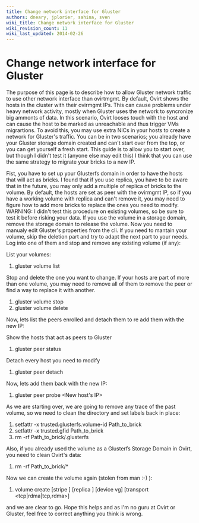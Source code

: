 ```yaml
---
title: Change network interface for Gluster
authors: dneary, jplorier, sahina, sven
wiki_title: Change network interface for Gluster
wiki_revision_count: 11
wiki_last_updated: 2014-02-26
---
```


# Change network interface for Gluster

The purpose of this page is to describe how to allow Gluster network traffic to use other network interface than ovirtmgmt. By default, Ovirt shows the hosts in the cluster with their ovirmgmt IPs. This can cause problems under heavy network activity, mostly when Gluster uses the network to syncronize big ammonts of data. In this scenario, Ovirt looses touch with the host and can cause the host to be marked as unreachable and thus trigger VMs migrartions. To avoid this, you may use extra NICs in your hosts to create a network for Gluster's traffic. You can be in two scenarios; you already have your Gluster storage domain created and can't start over from the top, or you can get yourself a fresh start. This guide is to allow you to start over, but though I didn't test it (anyone else may edit this) I think that you can use the same strategy to migrate your bricks to a new IP.

Fist, you have to set up your Glusterfs domain in order to have the hosts that will act as bricks. I found that if you use replica, you have to be aware that in the future, you may only add a multiple of replica of bricks to the volume. By default, the hosts are set as peer with the ovirmgmt IP, so if you have a working volume with replica and can't remove it, you may need to figure how to add more bricks to replace the ones you need to modify. WARNING: I didn't test this procedure on existing volumes, so be sure to test it before risking your data. If you use the volume in a storage domain, remove the storage domain to release the volume. Now you need to manualy edit Gluster's properties from the cli. If you need to mantain your volume, skip the deletion part and try to adapt the next part to your needs. Log into one of them and stop and remove any existing volume (if any):

List your volumes:

1.  gluster volume list

Stop and delete the one you want to change. If your hosts are part of more than one volume, you may need to remove all of them to remove the peer or find a way to replace it with another.

1.  gluster volume stop <Name of volume>
2.  gluster volume delete <Name of volume>

Now, lets list the peers enrolled and detach them to re add them with the new IP:

Show the hosts that act as peers to Gluster

1.  gluster peer status

Detach every host you need to modify

1.  gluster peer detach <IP of the host to modify>

Now, lets add them back with the new IP:

1.  gluster peer probe <New host's IP>

As we are starting over, we are going to remove any trace of the past volume, so we need to clean the directory and set labels back in place:

1.  setfattr -x trusted.glusterfs.volume-id Path_to_brick
2.  setfattr -x trusted.gfid Path_to_brick
3.  rm -rf Path_to_brick/.glusterfs

Also, if you already used the volume as a Glusterfs Storage Domain in Ovirt, you need to clean Ovirt's data:

1.  rm -rf Path_to_brick/\*

Now we can create the volume again (stolen from man :-) ):

1.  volume create <NEW-VOLNAME> [stripe <COUNT>] [replica <COUNT>] [device vg] [transport <tcp|rdma|tcp,rdma>] <NEW-BRICK>

and we are clear to go. Hope this helps and as I'm no guru at Ovirt or Gluster, feel free to correct anything you think is wrong.
